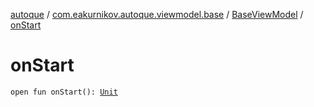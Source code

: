 [autoque](../../index.md) / [com.eakurnikov.autoque.viewmodel.base](../index.md) / [BaseViewModel](index.md) / [onStart](./on-start.md)

# onStart

`open fun onStart(): `[`Unit`](https://kotlinlang.org/api/latest/jvm/stdlib/kotlin/-unit/index.html)